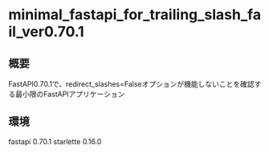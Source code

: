 # minimal_fastapi_for_trailing_slash_fail_ver0.70.1

## 概要
FastAPI0.70.1で、redirect_slashes=Falseオプションが機能しないことを確認する最小限のFastAPIアプリケーション

## 環境
fastapi 0.70.1
starlette 0.16.0
